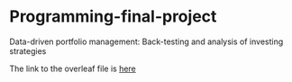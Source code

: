 # Programming-final-project
Data-driven portfolio management: Back-testing and analysis of investing strategies

The link to the overleaf file is [here](https://www.overleaf.com/9948213314dwhzxqtvhjyh)
